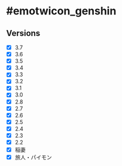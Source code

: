 # #emotwicon_genshin

## Versions

- [x] 3.7
- [x] 3.6
- [x] 3.5
- [x] 3.4
- [x] 3.3
- [x] 3.2
- [x] 3.1
- [x] 3.0
- [x] 2.8
- [x] 2.7
- [x] 2.6
- [x] 2.5
- [x] 2.4
- [x] 2.3
- [x] 2.2
- [x] 稲妻
- [x] 旅人・パイモン
